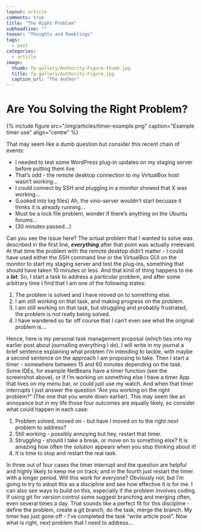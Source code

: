 ```yaml
---
layout: article
comments: true
title: "The Right Problem"
subheadline: ""
teaser: "Thoughts and Ramblings"
tags:
  - post
categories:
  - article
image:
  thumb: fp-gallery/Authority-Figure-thumb.jpg
  title: fp-gallery/Authority-Figure.jpg
  caption_url: "The Author"
---
```

# Are You Solving the Right Problem?

{% include figure src="/img/articles/timer-example.png" caption="Example timer use" align="centre" %}

That may seem like a dumb question but consider this recent chain of events:

*   I needed to test some WordPress plug-in updates on my staging server before putting them live
*   That’s odd - the remote desktop connection to my VirtualBox host wasn’t working...
*   I could connect by SSH and plugging in a monitor showed that X was working...
*   (Looked into log files) Ah, the vino-server wouldn’t start becuase it thinks it is already running...
*   Must be a lock file problem, wonder if there’s anything on the Ubuntu forums...
*   (30 minutes passed...)

Can you see the issue here? The actual problem that I wanted to solve was described in the first line, _**everything**_ after that point was actually irrelevant. At that time the problem with the remote desktop didn’t matter - I could have used either the SSH command line or the VirtualBox GUI on the monitor to start my staging server and test the plug-ins, something that should have taken 10 minutes or less. And that kind of thing happens to me a **_lot_**. So, I start a task to address a particular problem, and after some arbitrary time I find that I am one of the following states:

1.  The problem is solved and I have moved on to something else.
2.  I am still working on that task, and making progress on the problem.
3.  I am still working on that task, but struggling and probably frustrated, the problem is not really being solved.
4.  I have wandered so far off course that I can’t even see what the original problem is...

Hence, here is my personal task management proposal (which ties into my earlier post about journalling everything I do). 
I will write in my journal a brief sentence explaining what problem I’m intending to tackle, with maybe a second sentence 
on the approach I am proposing to take. Then I start a timer - somewhere between 15 and 60 minutes depending on the task. 
Some IDEs, for example NetBeans have a timer function (see the screenshot above), or if I’m working on something else I 
have a timer App that lives on my menu bar, or could just use my watch. And when that timer interrupts I just answer the 
question “Are you working on the right problem?” (The one that you wrote down earlier). This may seem like an annoyance 
but in my life those four outcomes are equally likely, so consider what could happen in each case:

1.  Problem solved, moved on - but have I moved on to the right _next_ problem to address?
2.  Still working - possibly annoying but hey, restart that timer.
3.  Struggling - should I take a break, or move on to something else? It is amazing how often the solution appears when you stop thinking about it!
4.  It is time to stop and restart the real task.

In three out of four cases the timer interrupt and the question are helpful and highly likely to keep me on track; 
and in the fourth just restart the timer with a longer
period. Will this work for everyone? Obviously not, but I’m going to try to adopt this as a discipline and see 
how effective it is for me. I can also see ways to build
on this, especially if the problem involves coding. If using git for version control some suggest branching 
and merging often, even several times a day.
That sounds like a perfect fit for this discipline - define the problem, create a git branch, do the task, merge the branch. 
My timer has just gone off - I’ve completed the task “write article post”. Now what is right, next problem that I need to address...